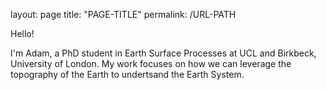layout: page
title: "PAGE-TITLE"
permalink: /URL-PATH

Hello!

I'm Adam, a PhD student in Earth Surface Processes at UCL and Birkbeck, University of London. My work focuses on how we can leverage the topography of the Earth to undertsand the Earth System. 
